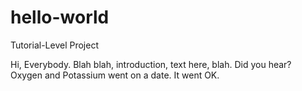 # hello-world
Tutorial-Level Project

Hi, Everybody. Blah blah, introduction, text here, blah.
Did you hear? Oxygen and Potassium went on a date. It went OK. </badpuns>
